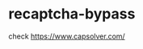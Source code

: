 # recaptcha-bypass
check https://www.capsolver.com/ 



















                                              